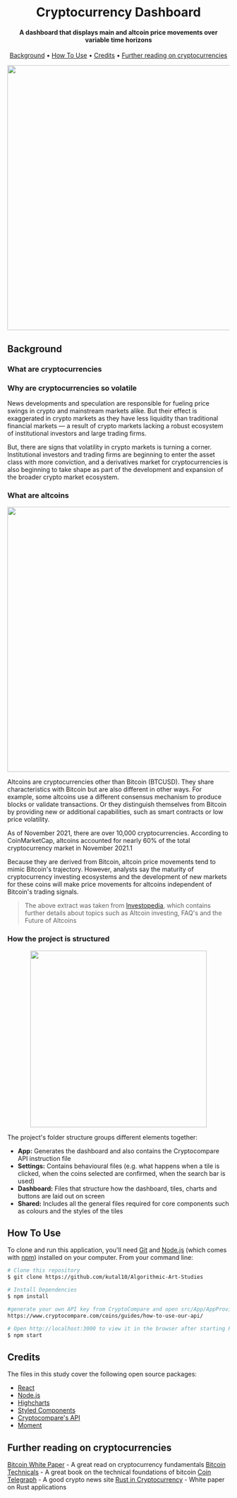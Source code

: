 <h1 align="center">
  Cryptocurrency Dashboard
</h1>

<h4 align="center">A dashboard that displays main and altcoin price movements over variable time horizons</h4>

<p align="center">
  <a href="#background">Background</a> •
  <a href="#how-to-use">How To Use</a> •
  <a href="#credits">Credits</a> •
  <a href="#further-reading-on-cryptocurrencies">Further reading on cryptocurrencies</a>
</p>

<p align="center">
  <img src="https://i.imgur.com/EfvcCix.jpg" width =600/>
</p>  
  
## Background

### What are cryptocurrencies

### Why are cryptocurrencies so volatile

News developments and speculation are responsible for fueling price swings in crypto and mainstream markets alike. But their effect is exaggerated in crypto markets as they have less liquidity than traditional financial markets — a result of crypto markets lacking a robust ecosystem of institutional investors and large trading firms.

But, there are signs that volatility in crypto markets is turning a corner. Institutional investors and trading firms are beginning to enter the asset class with more conviction, and a derivatives market for cryptocurrencies is also beginning to take shape as part of the development and expansion of the broader crypto market ecosystem.

### What are altcoins

<p align="center">
  <img src="https://i.imgur.com/lLDVFdC.jpg" width =600/>
</p>

Altcoins are cryptocurrencies other than Bitcoin (BTCUSD). They share characteristics with Bitcoin but are also different in other ways. For example, some altcoins use a different consensus mechanism to produce blocks or validate transactions. Or they distinguish themselves from Bitcoin by providing new or additional capabilities, such as smart contracts or low price volatility.

As of November 2021, there are over 10,000 cryptocurrencies. According to CoinMarketCap, altcoins accounted for nearly 60% of the total cryptocurrency market in November 2021.1

Because they are derived from Bitcoin, altcoin price movements tend to mimic Bitcoin's trajectory. However, analysts say the maturity of cryptocurrency investing ecosystems and the development of new markets for these coins will make price movements for altcoins independent of Bitcoin's trading signals.

> The above extract was taken from [Investopedia](https://www.investopedia.com/terms/a/altcoin.asp), which contains further details about topics such as Altcoin investing, FAQ's and the Future of Altcoins

### How the project is structured

<p align="center">
  <img src="https://i.imgur.com/Y3CC2F6.jpg" width =400/>
</p>

The project's folder structure groups different elements together:

- **App:** Generates the dashboard and also contains the Cryptocompare API instruction file
- **Settings:** Contains behavioural files (e.g. what happens when a tile is clicked, when the coins selected are confirmed, when the search bar is used)
- **Dashboard:** Files that structure how the dashboard, tiles, charts and buttons are laid out on screen
- **Shared:** Includes all the general files required for core components such as colours and the styles of the tiles

## How To Use

To clone and run this application, you'll need [Git](https://git-scm.com) and [Node.js](https://nodejs.org/en/download/) (which comes with [npm](http://npmjs.com)) installed on your computer. From your command line:

```bash
# Clone this repository
$ git clone https://github.com/kutal10/Algorithmic-Art-Studies

# Install Dependencies
$ npm install

#generate your own API key from CryptoCompare and open src/App/AppProvider.js and update the key
https://www.cryptocompare.com/coins/guides/how-to-use-our-api/

# Open http://localhost:3000 to view it in the browser after starting React Project
$ npm start
```

## Credits

The files in this study cover the following open source packages:

- [React](https://reactjs.org/)
- [Node.js](https://nodejs.org/)
- [Highcharts](https://www.highcharts.com/)
- [Styled Components](https://styled-components.com/)
- [Cryptocompare's API](https://www.cryptocompare.com/coins/guides/how-to-use-our-api/)
- [Moment](https://momentjs.com/)

## Further reading on cryptocurrencies

[Bitcoin White Paper](https://www.ussc.gov/sites/default/files/pdf/training/annual-national-training-seminar/2018/Emerging_Tech_Bitcoin_Crypto.pdf) - A great read on cryptocurrency fundamentals
[Bitcoin Technicals](https://www.goodreads.com/book/show/35432045-mastering-bitcoin?from_search=true&from_srp=true&qid=3vyaW2z3E9&rank=1) - A great book on the technical foundations of bitcoin
[Coin Telegraph](https://cointelegraph.com/) - A good crypto news site
[Rust in Cryptocurrency](https://elib.uni-stuttgart.de/bitstream/11682/9311/1/thesis.pdf) - White paper on Rust applications
